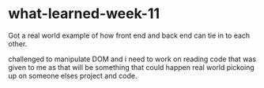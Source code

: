 # what-learned-week-11

Got a real world example of how front end and back end can tie in to each other.

challenged to manipulate DOM and i need to work on reading code that was given to me as that will be something that could happen real world pickoing up on someone elses project and code. 